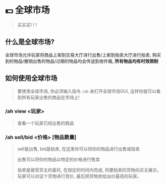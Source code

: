 # 💵 全球市场
> 买买买! ! !

## 什么是全球市场?

全球市场允许玩家将商品上架到交易大厅进行出售/上架到拍卖大厅进行拍卖, 购买到的物品/撤销出售的物品/过期的物品均会传送到收件箱, **所有物品均有时效限制**

## 如何使用全球市场

> 要使用全球市场, 你必须输入指令 `/ah` 来打开全球市场GUI, 这样你就可以看到所有玩家出售的商品在市场上! 

### /ah view \<玩家>

> 查看一个玩家已经出售的商品

### /ah sell/bid \<价格> \[物品数量]

> sell是出售, bid是拍卖, 在这里你可以将你的物品进行出售或拍卖
>
> 出售可以将你的物品以特定的价格进行售卖
>
> 拍卖是接受货主的委托, 在规定的时间内完成, 将要拍卖的货物向买主展示。玩家可以对这个货物进行竞价, 最后把货物卖给出价最高的玩家。